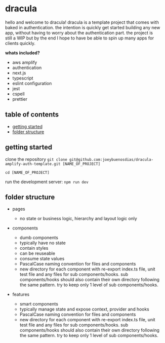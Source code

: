 # dracula
hello and welcome to dracula! dracula is a template project that comes with baked in authentication. the intention is quickly get started building any new app, without having to worry about the authentication part. the project is still a WIP but by the end I hope to have be able to spin up many apps for clients quickly. 

**whats included?**
- aws amplify
- authentication
- next.js
- typescript
- eslint configuration
- jest
- cspell
- prettier

## table of contents
- [getting started](#getting-started)
- [folder structure](#folder-structure)



## getting started
clone the repository
`git clone git@github.com:joeybuenosdias/dracula-amplify-auth-template.git [NAME_OF_PROJECT]`

`cd [NAME_OF_PROJECT]`

run the development server:
`npm run dev`

## folder structure
- pages
    - no state or business logic, hierarchy and layout logic only

- components
    - dumb components
    - typically have no state
    - contain styles
    - can be reuseable
    - consume state values
    - PascalCase naming convention for files and components
    - new directory for each component with re-export index.ts file, unit test file and any files for sub components/hooks. sub components/hooks should also contain their own directory following the same pattern. try to keep only 1 level of sub components/hooks. 

- features
    - smart components
    - typically manage state and expose context, provider and hooks
    - PascalCase naming convention for files and components
    - new directory for each component with re-export index.ts file, unit test file and any files for sub components/hooks. sub components/hooks should also contain their own directory following the same pattern. try to keep only 1 level of sub components/hooks.

